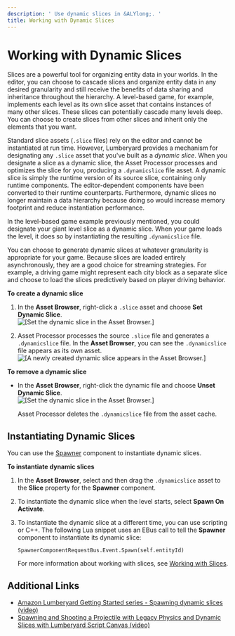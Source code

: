 ```yaml
---
description: ' Use dynamic slices in &ALYlong;. '
title: Working with Dynamic Slices
---
```

# Working with Dynamic Slices<a name="dynamic-slices-what-is"></a>

Slices are a powerful tool for organizing entity data in your worlds\. In the editor, you can choose to cascade slices and organize entity data in any desired granularity and still receive the benefits of data sharing and inheritance throughout the hierarchy\. A level\-based game, for example, implements each level as its own slice asset that contains instances of many other slices\. These slices can potentially cascade many levels deep\. You can choose to create slices from other slices and inherit only the elements that you want\. 

Standard slice assets \(`.slice` files\) rely on the editor and cannot be instantiated at run time\. However, Lumberyard provides a mechanism for designating any `.slice` asset that you've built as a *dynamic slice*\. When you designate a slice as a dynamic slice, the Asset Processor processes and optimizes the slice for you, producing a `.dynamicslice` file asset\. A dynamic slice is simply the runtime version of its source slice, containing only runtime components\. The editor\-dependent components have been converted to their runtime counterparts\. Furthermore, dynamic slices no longer maintain a data hierarchy because doing so would increase memory footprint and reduce instantiation performance\. 

In the level\-based game example previously mentioned, you could designate your giant level slice as a dynamic slice\. When your game loads the level, it does so by instantiating the resulting `.dynamicslice` file\. 

You can choose to generate dynamic slices at whatever granularity is appropriate for your game\. Because slices are loaded entirely asynchronously, they are a good choice for streaming strategies\. For example, a driving game might represent each city block as a separate slice and choose to load the slices predictively based on player driving behavior\. 

**To create a dynamic slice**

1. In the **Asset Browser**, right\-click a `.slice` asset and choose **Set Dynamic Slice**\.  
![\[Set the dynamic slice in the Asset Browser.\]](/images/userguide/component/dynamic-slices-set-dynamic-flag.png)

1. Asset Processor processes the source `.slice` file and generates a `.dynamicslice` file\. In the **Asset Browser**, you can see the `.dynamicslice` file appears as its own asset\.  
![\[A newly created dynamic slice appears in the Asset Browser.\]](/images/userguide/component/dynamic-slices-dynamic-flag-set.png)

**To remove a dynamic slice**
+ In the **Asset Browser**, right\-click the dynamic file and choose **Unset Dynamic Slice**\.  
![\[Set the dynamic slice in the Asset Browser.\]](/images/userguide/component/dynamic-slices-unset-dynamic-flag.png)

  Asset Processor deletes the `.dynamicslice` file from the asset cache\.

## Instantiating Dynamic Slices<a name="dynamic-slices-how-to-instantiate"></a>

You can use the [Spawner](/docs/userguide/components/spawner.md) component to instantiate dynamic slices\. 

**To instantiate dynamic slices**

1. In the **Asset Browser**, select and then drag the `.dynamicslice` asset to the **Slice** property for the **Spawner** component\. 

1. To instantiate the dynamic slice when the level starts, select **Spawn On Activate**\.

1. To instantiate the dynamic slice at a different time, you can use scripting or C\+\+\. The following Lua snippet uses an EBus call to tell the **Spawner** component to instantiate its dynamic slice: 

   ```
   SpawnerComponentRequestBus.Event.Spawn(self.entityId)
   ```

   For more information about working with slices, see [Working with Slices](/docs/userguide/components/slices.md)\.

## Additional Links<a name="dynamic-slices-additional-links"></a>
+ [ Amazon Lumberyard Getting Started series \- Spawning dynamic slices \(video\)](https://www.youtube.com/watch?v=ERL4sqSXpMA&feature=youtu.be&t=1142)
+ [ Spawning and Shooting a Projectile with Legacy Physics and Dynamic Slices with Lumberyard Script Canvas \(video\)](https://www.youtube.com/watch?v=u_OwrFTLQfY&feature=youtu.be&t=320)
